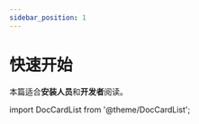 ```yaml
---
sidebar_position: 1
---
```


# 快速开始 

本篇适合**安装人员**和**开发者**阅读。

import DocCardList from '@theme/DocCardList';

<DocCardList />
